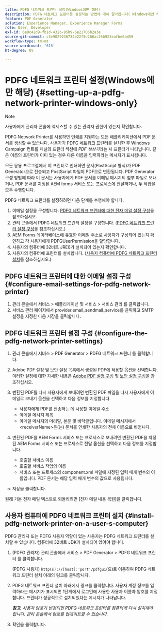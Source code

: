 ```yaml
---
title: PDFG 네트워크 프린터 설정(Windows에만 해당)
description: PDFG 네트워크 프린터를 설정하는 방법에 대해 알아봅니다( Windows에만 해당).
feature: PDF Generator
solution: Experience Manager, Experience Manager Forms
role: User, Developer
exl-id: 6e9c42d9-fb1d-432b-95b9-6e21706b2a3e
source-git-commit: c3e9029236734e22f5d266ac26b923eafbe0a459
workflow-type: tm+mt
source-wordcount: '616'
ht-degree: 0%

---
```


# PDFG 네트워크 프린터 설정(Windows에만 해당) {#setting-up-a-pdfg-network-printer-windows-only}

>[!NOTE]
> 
> 사용자에게 관리자 콘솔에 액세스할 수 있는 관리자 권한이 있는지 확인합니다.

PDFG Network Printer를 사용하면 인쇄를 지원하는 모든 애플리케이션에서 PDF 문서를 생성할 수 있습니다. 사용자가 PDFG 네트워크 프린터를 설치한 후 Windows Campaign 컨트롤 패널의 프린터 섹션에 *PDF 생성기*&#x200B;라는 새 프린터가 나타납니다. 같은 이름의 프린터가 이미 있는 경우 다른 이름을 입력하라는 메시지가 표시됩니다.

모든 응용 프로그램에서 이 프린터로 인쇄하면 문서(PostScript 형식)가 PDF Generator으로 전송되고 PostScript 파일이 PDF으로 변환됩니다. PDF Generator 구성 방법에 따라 이 문서는 사용자에게 PDF 문서를 이메일 메시지의 첨부 파일로 보내거나, PDF 문서를 지정된 AEM forms 서비스 또는 프로세스에 전달하거나, 두 작업을 모두 수행합니다.

PDFG 네트워크 프린터를 설정하려면 다음 단계를 수행해야 합니다.

1. 이메일 설정을 구성합니다. [PDFG 네트워크 프린터에 대한 전자 메일 설정 구성](setting-pdfg-network-printer-windows.md#configure-email-settings-for-pdfg-network-printer)을 참조하십시오.
1. 관리 콘솔에서 PDFG 네트워크 프린터 설정을 구성합니다. ([PDFG 네트워크 프린터 설정 구성](setting-pdfg-network-printer-windows.md#configure-the-pdfg-network-printer-settings)을 참조하십시오.)
1. AEM Forms 데이터베이스에 유효한 이메일 주소로 사용자가 구성되어 있는지 확인하고 각 사용자에게 PDFGUserPermission을 할당합니다. <!-- Fix broken link See Setting up and organizing users -->
1. 사용자의 컴퓨터에 32비트 JRE6가 설치되어 있는지 확인합니다.
1. 사용자의 컴퓨터에 프린터를 설치합니다. ([사용자 컴퓨터에 PDFG 네트워크 프린터 설치](setting-pdfg-network-printer-windows.md#install-pdfg-network-printer-on-a-user-s-computer)를 참조하십시오.)

## PDFG 네트워크 프린터에 대한 이메일 설정 구성 {#configure-email-settings-for-pdfg-network-printer}

1. 관리 콘솔에서 서비스 > 애플리케이션 및 서비스 > 서비스 관리 를 클릭합니다.
1. 서비스 관리 페이지에서 provider.email_sendmail_service를 클릭하고 SMTP 설정을 지정한 다음 저장을 클릭합니다.

## PDFG 네트워크 프린터 설정 구성 {#configure-the-pdfg-network-printer-settings}

1. 관리 콘솔에서 서비스 > PDF Generator > PDFG 네트워크 프린터 를 클릭합니다.
1. Adobe PDF 설정 및 보안 설정 목록에서 생성된 PDF에 적용할 옵션을 선택합니다. 이러한 설정에 대한 자세한 내용은 [Adobe PDF 설정 구성](/help/forms/using/admin-help/configuring-pdf-settings.md#configuring-adobe-pdf-settings) 및 [보안 설정 구성](/help/forms/using/admin-help/configuring-security-settings.md#configuring-security-settings)을 참조하십시오.
1. 변환된 PDF를 다시 사용자에게 보내려면 변환된 PDF 파일을 다시 사용자에게 이메일로 보내기 옵션을 선택하고 다음 정보를 지정합니다.

   * 사용자에게 PDF를 전송하는 데 사용할 이메일 주소
   * 이메일 메시지 제목
   * 이메일 메시지의 머리말, 본문 및 바닥글입니다. 이메일 메시지에서 &lt;receiverName>은(는) 문서를 인쇄한 사용자의 전체 이름으로 바뀝니다.

1. 변환된 PDF를 AEM Forms 서비스 또는 프로세스로 보내려면 변환된 PDF을 지정된 AEM Forms 서비스 또는 프로세스로 전달 옵션을 선택하고 다음 정보를 지정합니다.

   * 호출할 서비스 이름
   * 호출할 서비스 작업의 이름
   * 서비스 또는 프로세스의 component.xml 파일에 지정된 입력 매개 변수의 이름입니다. PDF 문서는 해당 입력 매개 변수의 값으로 사용됩니다.

1. 저장을 클릭합니다.

원래 기본 전자 메일 텍스트로 되돌리려면 [전자 메일 내용 복원]을 클릭합니다.

## 사용자 컴퓨터에 PDFG 네트워크 프린터 설치 {#install-pdfg-network-printer-on-a-user-s-computer}

PDFG 관리자 또는 PDFG 사용자 역할이 있는 사용자는 PDFG 네트워크 프린터를 설치할 수 있습니다. 컴퓨터에 32비트 JDK가 설치되어 있어야 합니다.

1. (PDFG 관리자) 관리 콘솔에서 서비스 > PDF Generator > PDFG 네트워크 프린터 를 클릭합니다.

   (PDFG 사용자) `http(s)://[host]:'port'/pdfgui`(으)로 이동하여 PDFG 네트워크 프린터 설치 아래의 링크를 클릭합니다.

1. PDFG 네트워크 프린터 설치 아래에서 링크를 클릭합니다. 사용자 계정 정보를 입력하라는 메시지가 표시되면 1단계에서 로그인에 사용한 사용자 이름과 암호를 지정합니다. 프린터가 성공적으로 설치되었다는 메시지가 나타납니다.

   ***참고&#x200B;**: 사용자 암호가 변경되면 PDFG 네트워크 프린터를 컴퓨터에 다시 설치해야 합니다. 관리 콘솔에서 암호를 업데이트할 수 없습니다.*

1. 확인을 클릭합니다.
